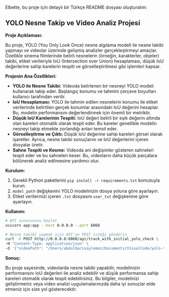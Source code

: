 Elbette, bu proje için detaylı bir Türkçe README dosyası oluşturalım:

## YOLO Nesne Takip ve Video Analiz Projesi

**Proje Açıklaması:**

Bu proje, YOLO (You Only Look Once) nesne algılama modeli ile nesne takibi yapmayı ve videolar üzerinde gelişmiş analizler gerçekleştirmeyi amaçlar. Özellikle sinema filmlerinde belirli nesnelerin (örneğin, karakterler, objeler) takibi, etiket verileriyle IoU (Intersection over Union) hesaplaması, düşük IoU değerlerine sahip karelerin tespiti ve görselleştirilmesi gibi işlemleri kapsar.

**Projenin Ana Özellikleri:**

* **YOLO ile Nesne Takibi:** Videoda belirlenen bir nesneyi YOLO modeli kullanarak takip eder. Başlangıç konumu ve tahmini çerçeve boyutları kullanıcı tarafından verilir.
* **IoU Hesaplaması:** YOLO ile tahmin edilen nesnelerin konumu ile etiket verilerinde belirtilen gerçek konumlar arasındaki IoU değerini hesaplar. Bu, modelin performansını değerlendirmek için önemli bir metriktir.
* **Düşük IoU Karelerinin Tespiti:** IoU değeri belirli bir eşik değerin altında olan kareleri otomatik olarak tespit eder. Bu kareler genellikle modelin nesneyi takip etmekte zorlandığı anları temsil eder.
* **Görselleştirme ve Çıktı:** Düşük IoU değerine sahip kareleri görsel olarak işaretler. Ayrıca, nesne takibi sonuçlarını ve IoU değerlerini içeren dosyalar üretir.
* **Sahne Tespiti ve Kesme:** Videoda ani değişimler gösteren sahneleri tespit eder ve bu sahneleri keser. Bu, videoların daha küçük parçalara bölünerek analiz edilmesine yardımcı olur.


**Kurulum:**

1. Gerekli Python paketlerini `pip install -r requirements.txt` komutuyla kurun.
2. `model_path` değişkenini YOLO modelinizin dosya yoluna göre ayarlayın.
3. Etiket verilerinizi içeren `.txt` dosyasını `user_txt` değişkenine göre ayarlayın.

**Kullanım:**

```bash
# API sunucusunu başlat
uvicorn app:app --host 0.0.0.0 --port 6060

# Nesne takibi yapmak için API'ye POST isteği gönderin
curl -X POST http://0.0.0.0:6060/api/track_with_initial_yolo_check \
-H "Content-Type: application/json" \
-d '{"videoPath": "/Users/abdulbarisoylemez/Documents/VisualCode/yolo-track/video/1917.mp4", "intime": 0.2, "outtime": 42.459, "xPer": 44.35, "yPer": 21.49, "wPer": 25.02, "hPer": 65.5, "expFrame": 1, "objId": 0}'
```
**Sonuç:**

Bu proje sayesinde, videolarda nesne takibi yapabilir, modelinizin performansını IoU değerleri ile analiz edebilir ve düşük performansa sahip kareleri otomatik olarak tespit edebilirsiniz. Bu bilgiler, modelinizi geliştirmeniz veya video analizi uygulamalarınızda daha iyi sonuçlar elde etmeniz için size yol gösterecektir.
